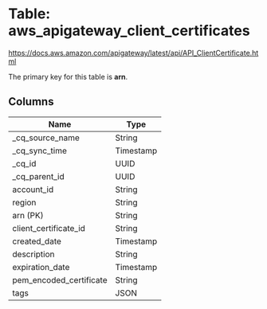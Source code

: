 # Table: aws_apigateway_client_certificates

https://docs.aws.amazon.com/apigateway/latest/api/API_ClientCertificate.html

The primary key for this table is **arn**.



## Columns
| Name          | Type          |
| ------------- | ------------- |
|_cq_source_name|String|
|_cq_sync_time|Timestamp|
|_cq_id|UUID|
|_cq_parent_id|UUID|
|account_id|String|
|region|String|
|arn (PK)|String|
|client_certificate_id|String|
|created_date|Timestamp|
|description|String|
|expiration_date|Timestamp|
|pem_encoded_certificate|String|
|tags|JSON|